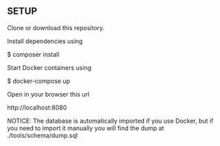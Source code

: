 ## SETUP

Clone or download this repository.

Install dependencies using 

$ composer install

Start Docker containers using

$ docker-compose up

Open in your browser this url

http://localhost:8080

NOTICE: The database is automatically imported if you use Docker, but if you need to import it manually you will find the dump at ./tools/schema/dump.sql